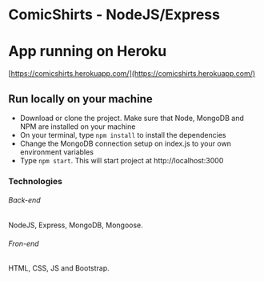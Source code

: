 # ComicShirts - NodeJS/Express

# App running on Heroku
[https://comicshirts.herokuapp.com/](https://comicshirts.herokuapp.com/)

## Run locally on your machine
- Download or clone the project. Make sure that Node, MongoDB and NPM are installed on your machine
- On your terminal, type ```npm install``` to install the dependencies
- Change the MongoDB connection setup on index.js to your own environment variables
- Type ```npm start```. This will start project at http://localhost:3000

### Technologies
###### Back-end
NodeJS, Express, MongoDB, Mongoose. 
###### Fron-end
HTML, CSS, JS and Bootstrap.
